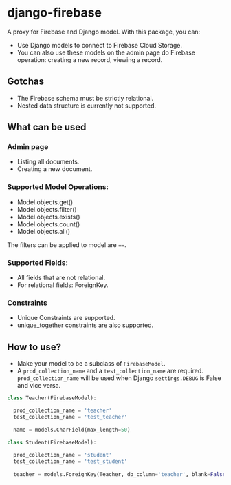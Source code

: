 # django-firebase
A proxy for Firebase and Django model. With this package, you can: 
- Use Django models to connect to Firebase Cloud Storage. 
- You can also use these models on the admin page do Firebase operation: creating a new record, viewing a record.

## Gotchas
- The Firebase schema must be strictly relational. 
- Nested data structure is currently not supported.

## What can be used
### Admin page
- Listing all documents.
- Creating a new document.

### Supported Model Operations:
- Model.objects.get()
- Model.objects.filter()
- Model.objects.exists()
- Model.objects.count()
- Model.objects.all()

The filters can be applied to model are `==`. 

### Supported Fields:
- All fields that are not relational.
- For relational fields: ForeignKey.

### Constraints
- Unique Constraints are supported.
- unique_together constraints are also supported.

## How to use?
- Make your model to be a subclass of `FirebaseModel`.
- A `prod_collection_name` and a `test_collection_name` are required. `prod_collection_name` will be used when Django `settings.DEBUG` is False and vice versa.

```py
class Teacher(FirebaseModel):

  prod_collection_name = 'teacher'
  test_collection_name = 'test_teacher'
  
  name = models.CharField(max_length=50)
   
class Student(FirebaseModel):

  prod_collection_name = 'student'
  test_collection_name = 'test_student'
  
  teacher = models.ForeignKey(Teacher, db_column='teacher', blank=False, on_delete=models.CASCADE)
```

